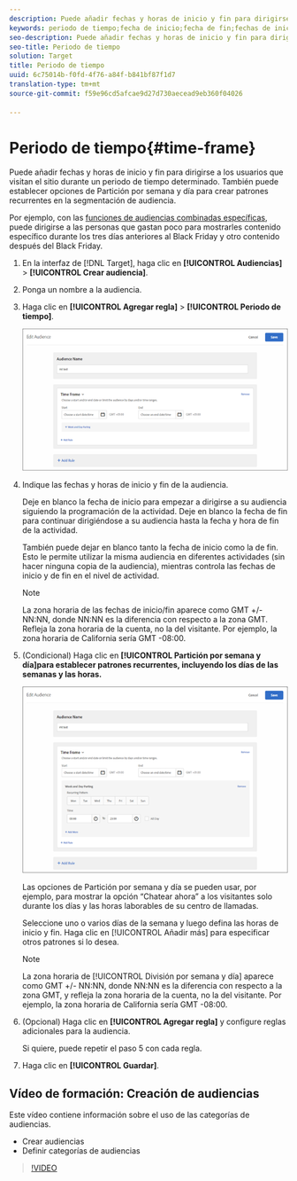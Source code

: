 ```yaml
---
description: Puede añadir fechas y horas de inicio y fin para dirigirse a los usuarios que visitan el sitio durante un periodo de tiempo determinado. También puede establecer opciones de Partición por semana y día para crear patrones recurrentes en la segmentación de audiencia.
keywords: periodo de tiempo;fecha de inicio;fecha de fin;fechas de inicio/fin;intervalo de tiempo;programación de Target;partición por semana;partición por día;partición
seo-description: Puede añadir fechas y horas de inicio y fin para dirigirse a los usuarios que visitan el sitio durante un periodo de tiempo determinado. También puede establecer opciones de Partición por semana y día para crear patrones recurrentes en la segmentación de audiencia.
seo-title: Periodo de tiempo
solution: Target
title: Periodo de tiempo
uuid: 6c75014b-f0fd-4f76-a84f-b841bf87f1d7
translation-type: tm+mt
source-git-commit: f59e96cd5afcae9d27d730aecead9eb360f04026

---
```



# Periodo de tiempo{#time-frame}

Puede añadir fechas y horas de inicio y fin para dirigirse a los usuarios que visitan el sitio durante un periodo de tiempo determinado. También puede establecer opciones de Partición por semana y día para crear patrones recurrentes en la segmentación de audiencia.

Por ejemplo, con las [funciones de audiencias combinadas específicas](../../../c-target/combining-multiple-audiences.md#concept_A7386F1EA4394BD2AB72399C225981E5), puede dirigirse a las personas que gastan poco para mostrarles contenido específico durante los tres días anteriores al Black Friday y otro contenido después del Black Friday.

1. En la interfaz de [!DNL Target], haga clic en **[!UICONTROL Audiencias]** &gt; **[!UICONTROL Crear audiencia]**.
1. Ponga un nombre a la audiencia.
1. Haga clic en **[!UICONTROL Agregar regla]** &gt; **[!UICONTROL Periodo de tiempo]**.

   ![](assets/target_timeframe_dialog.png)

1. Indique las fechas y horas de inicio y fin de la audiencia.

   Deje en blanco la fecha de inicio para empezar a dirigirse a su audiencia siguiendo la programación de la actividad. Deje en blanco la fecha de fin para continuar dirigiéndose a su audiencia hasta la fecha y hora de fin de la actividad.

   También puede dejar en blanco tanto la fecha de inicio como la de fin. Esto le permite utilizar la misma audiencia en diferentes actividades (sin hacer ninguna copia de la audiencia), mientras controla las fechas de inicio y de fin en el nivel de actividad.

   >[!NOTE]
   >
   >La zona horaria de las fechas de inicio/fin aparece como GMT +/-NN:NN, donde NN:NN es la diferencia con respecto a la zona GMT. Refleja la zona horaria de la cuenta, no la del visitante. Por ejemplo, la zona horaria de California sería GMT -08:00.

1. (Condicional) Haga clic en **[!UICONTROL Partición por semana y día]para establecer patrones recurrentes, incluyendo los días de las semanas y las horas.**

   ![](assets/week_and_day_parting.png)

   Las opciones de Partición por semana y día se pueden usar, por ejemplo, para mostrar la opción “Chatear ahora” a los visitantes solo durante los días y las horas laborables de su centro de llamadas.

   Seleccione uno o varios días de la semana y luego defina las horas de inicio y fin. Haga clic en [!UICONTROL Añadir más] para especificar otros patrones si lo desea.

   >[!NOTE]
   >
   >La zona horaria de [!UICONTROL División por semana y día] aparece como GMT +/- NN:NN, donde NN:NN es la diferencia con respecto a la zona GMT, y refleja la zona horaria de la cuenta, no la del visitante. Por ejemplo, la zona horaria de California sería GMT -08:00.

1. (Opcional) Haga clic en **[!UICONTROL Agregar regla]** y configure reglas adicionales para la audiencia.

   Si quiere, puede repetir el paso 5 con cada regla.

1. Haga clic en **[!UICONTROL Guardar]**.

## Vídeo de formación: Creación de audiencias

Este vídeo contiene información sobre el uso de las categorías de audiencias.

* Crear audiencias
* Definir categorías de audiencias

>[!VIDEO](https://video.tv.adobe.com/v/17392)

